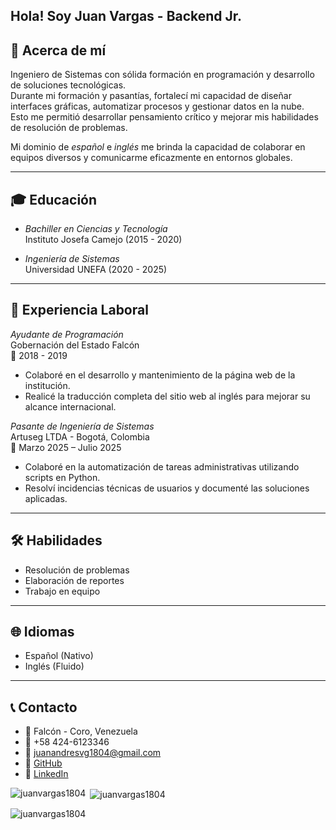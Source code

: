 ## Hola! Soy Juan Vargas - Backend Jr.

## 📌 Acerca de mí
Ingeniero de Sistemas con sólida formación en programación y desarrollo de soluciones tecnológicas.  
Durante mi formación y pasantías, fortalecí mi capacidad de diseñar interfaces gráficas, automatizar procesos y gestionar datos en la nube.  
Esto me permitió desarrollar pensamiento crítico y mejorar mis habilidades de resolución de problemas.  

Mi dominio de *español* e *inglés* me brinda la capacidad de colaborar en equipos diversos y comunicarme eficazmente en entornos globales.  

---

## 🎓 Educación
- *Bachiller en Ciencias y Tecnología*  
  Instituto Josefa Camejo (2015 - 2020)  

- *Ingeniería de Sistemas*  
  Universidad UNEFA (2020 - 2025)  

---

## 💼 Experiencia Laboral
*Ayudante de Programación*  
Gobernación del Estado Falcón  
📅 2018 - 2019  
- Colaboré en el desarrollo y mantenimiento de la página web de la institución.  
- Realicé la traducción completa del sitio web al inglés para mejorar su alcance internacional.  

*Pasante de Ingeniería de Sistemas*  
Artuseg LTDA - Bogotá, Colombia  
📅 Marzo 2025 – Julio 2025  
- Colaboré en la automatización de tareas administrativas utilizando scripts en Python.  
- Resolví incidencias técnicas de usuarios y documenté las soluciones aplicadas.  

---

## 🛠 Habilidades
- Resolución de problemas  
- Elaboración de reportes  
- Trabajo en equipo  

---

## 🌐 Idiomas
- Español (Nativo)  
- Inglés (Fluido)  

---

## 📞 Contacto
- 📍 Falcón - Coro, Venezuela  
- 📱 +58 424-6123346  
- 📧 [juanandresvg1804@gmail.com](mailto:juanandresvg1804@gmail.com)  
- 🔗 [GitHub](https://github.com/JuanVargas1804)  
- 🔗 [LinkedIn](http://www.linkedin.com/in/juanvargas1804)


<p><img align="left" src="https://github-readme-stats.vercel.app/api/top-langs?username=juanvargas1804&show_icons=true&locale=en&layout=compact" alt="juanvargas1804" /></p>

<p>&nbsp;<img align="center" src="https://github-readme-stats.vercel.app/api?username=juanvargas1804&show_icons=true&locale=en" alt="juanvargas1804" /></p>

<p><img align="center" src="https://github-readme-streak-stats.herokuapp.com/?user=juanvargas1804&" alt="juanvargas1804" /></p>


